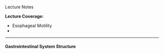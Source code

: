 Lecture Notes

**Lecture Coverage:**
- Esophageal Motility
- 

---
#### **Gastrointestinal System Structure**
